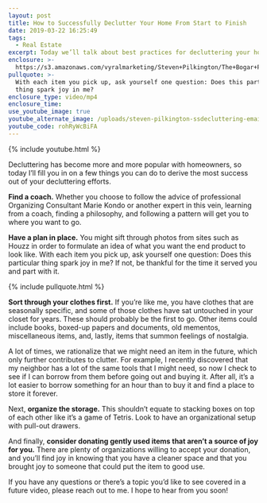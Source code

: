 ```yaml
---
layout: post
title: How to Successfully Declutter Your Home From Start to Finish
date: 2019-03-22 16:25:49
tags:
  - Real Estate
excerpt: Today we’ll talk about best practices for decluttering your home.
enclosure: >-
  https://s3.amazonaws.com/vyralmarketing/Steven+Pilkington/The+Bogar+Pilkington+Group-+How+to+Successfully+Declutter+Your+Home+From+Start+to+Finish.mp4
pullquote: >-
  With each item you pick up, ask yourself one question: Does this particular
  thing spark joy in me?
enclosure_type: video/mp4
enclosure_time:
use_youtube_image: true
youtube_alternate_image: /uploads/steven-pilkington-ssdecluttering-email.jpg
youtube_code: rohRyWcBiFA
---
```


{% include youtube.html %}

Decluttering has become more and more popular with homeowners, so today I’ll fill you in on a few things you can do to derive the most success out of your decluttering efforts.

**Find a coach.** Whether you choose to follow the advice of professional Organizing Consultant Marie Kondo or another expert in this vein, learning from a coach, finding a philosophy, and following a pattern will get you to where you want to go.

**Have a plan in place.** You might sift through photos from sites such as Houzz in order to formulate an idea of what you want the end product to look like. With each item you pick up, ask yourself one question: Does this particular thing spark joy in me? If not, be thankful for the time it served you and part with it.

{% include pullquote.html %}

**Sort through your clothes first.** If you’re like me, you have clothes that are seasonally specific, and some of those clothes have sat untouched in your closet for years. These should probably be the first to go. Other items could include books, boxed-up papers and documents, old mementos, miscellaneous items, and, lastly, items that summon feelings of nostalgia.

A lot of times, we rationalize that we might need an item in the future, which only further contributes to clutter. For example, I recently discovered that my neighbor has a lot of the same tools that I might need, so now I check to see if I can borrow from them before going out and buying it. After all, it’s a lot easier to borrow something for an hour than to buy it and find a place to store it forever.

Next, **organize the storage.** This shouldn’t equate to stacking boxes on top of each other like it’s a game of Tetris. Look to have an organizational setup with pull-out drawers.

And finally, **consider donating gently used items that aren’t a source of joy for you.** There are plenty of organizations willing to accept your donation, and you’ll find joy in knowing that you have a cleaner space and that you brought joy to someone that could put the item to good use.

If you have any questions or there’s a topic you’d like to see covered in a future video, please reach out to me. I hope to hear from you soon!